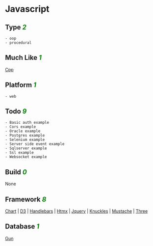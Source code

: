 # Javascript

## Type <i style='color:green;'>2</i>
	- oop
	- procedural
## Much Like <i style='color:green;'>1</i>
[Cpp](CPP.md)
## Platform <i style='color:green;'>1</i>
	- web
## Todo <i style='color:green;'>9</i>
	- Basic auth example
	- Cors example
	- Oracle example
	- Postgres example
	- Selenium example
	- Server side event example
	- Sqlserver example
	- Ssl example
	- Websocket example
## Build <i style='color:green;'>0</i>
None
## Framework <i style='color:green;'>8</i>
[Chart](https://github.com/bearddan2000?tab=repositories&q=javascript+chart&type=&language=&sort=) | [D3](https://github.com/bearddan2000?tab=repositories&q=javascript+d3&type=&language=&sort=) | [Handlebars](https://github.com/bearddan2000?tab=repositories&q=javascript+handlebars&type=&language=&sort=) | [Htmx](https://github.com/bearddan2000?tab=repositories&q=javascript+htmx&type=&language=&sort=) | [Jquery](https://github.com/bearddan2000?tab=repositories&q=javascript+jquery&type=&language=&sort=) | [Knuckles](https://github.com/bearddan2000?tab=repositories&q=javascript+knuckles&type=&language=&sort=) | [Mustache](https://github.com/bearddan2000?tab=repositories&q=javascript+mustache&type=&language=&sort=) | [Three](https://github.com/bearddan2000?tab=repositories&q=javascript+three&type=&language=&sort=)
## Database <i style='color:green;'>1</i>
[Gun](https://github.com/bearddan2000?tab=repositories&q=javascript+gun&type=&language=&sort=)